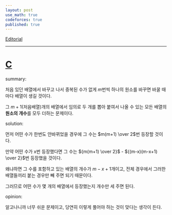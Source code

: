 ```yaml
---
layout: post
use_math: true
codeforces: true
published: true
---
```

[Editorial](https://codeforces.com/blog/entry/113246)

---
# [C](https://codeforces.com/contest/1789/problem/C)

summary:

처음 있던 배열에서 바꾸고 나서 중복된 수가 없게 $m$번씩 하나의 원소를 바꾸면 바꿀 때마다 배열이 생길 것이다. 

그 $m+1$(처음배열)개의 배열에서 임의로 두 개를 뽑아 붙여서 나올 수 있는 모든 배열의 **원소의 개수**를 모두 더하는 문제이다.

solution:

먼저 어떤 수가 한번도 안바뀌었을 경우에 그 수는 $m(m+1) \over 2$번 등장할 것이다. 

만약 어떤 수가 x번 등장했다면 그 수는 ${m(m+1) \over 2}$ - ${(m-x)(m-x+1) \over 2}$번 등장했을 것이다. 

왜냐하면 그 수를 포함하고 있는 배열의 개수가 $m-x+1$개이고, 전체 경우에서 그러한 배열들끼리 붙는 경우만 빼 주면 되기 때문이다. 

그러므로 어떤 수가 몇 개의 배열에서 등장했는지 개수만 세 주면 된다.

opinion: 

알고나니까 너무 쉬운 문제이고, 당연히 이렇게 풀어야 하는 것이 맞다는 생각이 든다.


